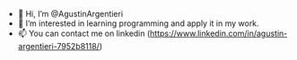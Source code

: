 - 👋 Hi, I’m @AgustinArgentieri
- 👀 I’m interested in learning programming and apply it in my work.
- 📫 You can contact me on linkedin (https://www.linkedin.com/in/agustin-argentieri-7952b8118/)

<!---
AgustinArgentieri/AgustinArgentieri is a ✨ special ✨ repository because its `README.md` (this file) appears on your GitHub profile.
You can click the Preview link to take a look at your changes.
--->
